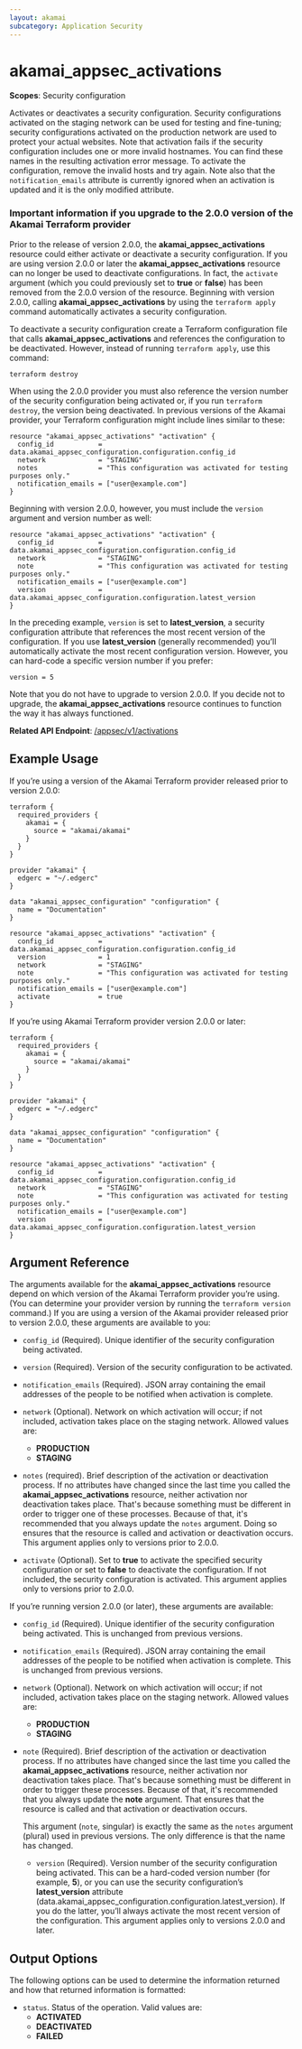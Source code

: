 ```yaml
---
layout: akamai
subcategory: Application Security
---
```


# akamai_appsec_activations

**Scopes**: Security configuration

Activates or deactivates a security configuration.
Security configurations activated on the staging network can be used for testing and fine-tuning; security configurations activated on the production network are used to protect your actual websites.
Note that activation fails if the security configuration includes one or more invalid hostnames. You can find these names in the resulting activation error message. To activate the configuration, remove the invalid hosts and try again.
Note also that the `notification_emails` attribute is currently ignored when an activation is updated and it is the only modified attribute.

### Important information if you upgrade to the 2.0.0 version of the Akamai Terraform provider

Prior to the release of version 2.0.0, the **akamai_appsec_activations** resource could either activate or deactivate a security configuration. If you are using version 2.0.0 or later the **akamai_appsec_activations** resource can no longer be used to deactivate configurations. In fact, the `activate` argument (which you could previously set to **true** or **false**) has been removed from the 2.0.0 version of the resource. Beginning with version 2.0.0, calling **akamai_appsec_activations** by using the `terraform apply` command automatically activates a security configuration.

To deactivate a security configuration create a Terraform configuration file that calls **akamai_appsec_activations** and references the configuration to be deactivated. However, instead of running `terraform apply`, use this command:

```
terraform destroy
```

When using the 2.0.0 provider you must also reference the version number of the security configuration being activated or, if you run `terraform destroy`, the version being deactivated. In previous versions of the Akamai provider, your Terraform configuration might include lines similar to these:

```
resource "akamai_appsec_activations" "activation" {
  config_id           = data.akamai_appsec_configuration.configuration.config_id
  network             = "STAGING"
  notes               = "This configuration was activated for testing purposes only."
  notification_emails = ["user@example.com"]
}
```

Beginning with version 2.0.0, however, you must include the `version` argument and version number as well:

```
resource "akamai_appsec_activations" "activation" {
  config_id           = data.akamai_appsec_configuration.configuration.config_id
  network             = "STAGING"
  note                = "This configuration was activated for testing purposes only."
  notification_emails = ["user@example.com"]
  version             = data.akamai_appsec_configuration.configuration.latest_version
}
```

In the preceding example, `version` is set to **latest_version**, a security configuration attribute that references the most recent version of the configuration. If you use **latest_version** (generally recommended) you’ll automatically activate the most recent configuration version. However, you can hard-code a specific version number if you prefer:

```
version = 5
```

Note that you do not have to upgrade to version 2.0.0. If you decide not to upgrade, the **akamai_appsec_activations** resource continues to function the way it has always functioned.


**Related API Endpoint**: [/appsec/v1/activations](https://techdocs.akamai.com/application-security/reference/post-activations)

## Example Usage

If you’re using a version of the Akamai Terraform provider released prior to version 2.0.0:

```
terraform {
  required_providers {
    akamai = {
      source = "akamai/akamai"
    }
  }
}

provider "akamai" {
  edgerc = "~/.edgerc"
}

data "akamai_appsec_configuration" "configuration" {
  name = "Documentation"
}

resource "akamai_appsec_activations" "activation" {
  config_id           = data.akamai_appsec_configuration.configuration.config_id
  version             = 1
  network             = "STAGING"
  note                = "This configuration was activated for testing purposes only."
  notification_emails = ["user@example.com"]
  activate            = true
}
```

If you’re using Akamai Terraform provider version 2.0.0 or later:

```
terraform {
  required_providers {
    akamai = {
      source = "akamai/akamai"
    }
  }
}

provider "akamai" {
  edgerc = "~/.edgerc"
}

data "akamai_appsec_configuration" "configuration" {
  name = "Documentation"
}

resource "akamai_appsec_activations" "activation" {
  config_id           = data.akamai_appsec_configuration.configuration.config_id
  network             = "STAGING"
  note                = "This configuration was activated for testing purposes only."
  notification_emails = ["user@example.com"]
  version             = data.akamai_appsec_configuration.configuration.latest_version
}
```

## Argument Reference

The arguments available for the **akamai_appsec_activations** resource depend on which version of the Akamai Terraform provider you’re using. (You can determine your provider version by running the `terraform version` command.) If you are using a version of the Akamai provider released prior to version 2.0.0, these arguments are available to you:

- `config_id` (Required). Unique identifier of the security configuration being activated.

- `version` (Required). Version of the security configuration to be activated.

- `notification_emails` (Required). JSON array containing the email addresses of the people to be notified when activation is complete.

- `network` (Optional). Network on which activation will occur; if not included, activation takes place on the staging network. Allowed values are:
  * **PRODUCTION**
  * **STAGING**


- `notes` (required). Brief description of the activation or deactivation process. If no attributes have changed since the last time you called the **akamai_appsec_activations** resource, neither activation nor deactivation takes place. That's because something must be different in order to trigger one of these processes. Because of that, it's recommended that you always update the `notes` argument. Doing so ensures that the resource is called and activation or deactivation occurs. This argument applies only to versions prior to 2.0.0.

- `activate` (Optional). Set to **true** to activate the specified security configuration or set to **false** to deactivate the configuration. If not included, the security configuration is activated. This argument applies only to versions prior to 2.0.0.

If you’re running version 2.0.0 (or later), these arguments are available:

- `config_id` (Required). Unique identifier of the security configuration being activated. This is unchanged from previous versions.

- `notification_emails` (Required). JSON array containing the email addresses of the people to be notified when activation is complete. This is unchanged from previous versions.

- `network` (Optional). Network on which activation will occur; if not included, activation takes place on the staging network. Allowed values are:
    * **PRODUCTION**
    * **STAGING**


- `note` (Required). Brief description of the activation or deactivation process. If no attributes have changed since the last time you called the **akamai_appsec_activations** resource, neither activation nor deactivation takes place. That's because something must be different in order to trigger these processes. Because of that, it's recommended that you always update the **note** argument. That ensures that the resource is called and that activation or deactivation occurs.

    This argument (`note`, singular) is exactly the same as the `notes` argument (plural) used in previous versions. The only difference is that the name has changed.


  - `version` (Required). Version number of the security configuration being activated. This can be a hard-coded version number (for example, **5**), or you can use the security configuration’s **latest_version** attribute (data.akamai_appsec_configuration.configuration.latest_version). If you do the latter, you’ll always activate the most recent version of the configuration. This argument applies only to versions 2.0.0 and later.


## Output Options

The following options can be used to determine the information returned and how that returned information is formatted:

- `status`. Status of the operation. Valid values are:
  *	**ACTIVATED**
  *	**DEACTIVATED**
  *	**FAILED**
